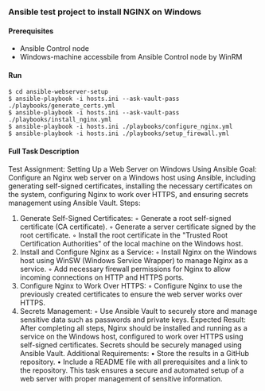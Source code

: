 
### Ansible test project to install NGINX on Windows

#### Prerequisites
* Ansible Control node
* Windows-machine accessbile from Ansible Control node by WinRM
#### Run 
``$ cd ansible-webserver-setup`` \
``$ ansible-playbook -i hosts.ini --ask-vault-pass ./playbooks/generate_certs.yml`` \
``$ ansible-playbook -i hosts.ini --ask-vault-pass ./playbooks/install_nginx.yml`` \
``$ ansible-playbook -i hosts.ini ./playbooks/configure_nginx.yml`` \
``$ ansible-playbook -i hosts.ini ./playbooks/setup_firewall.yml`` 

#### Full Task Description

Test Assignment: Setting Up a Web Server on Windows Using Ansible
Goal:
Configure an Nginx web server on a Windows host using Ansible, including generating self-signed certificates, installing the necessary certificates on the system, configuring Nginx to work over HTTPS, and ensuring secrets management using Ansible Vault.
Steps:
 1. Generate Self-Signed Certificates:
 ◦ Generate a root self-signed certificate (CA certificate).
 ◦ Generate a server certificate signed by the root certificate.
 ◦ Install the root certificate in the "Trusted Root Certification Authorities" of the local machine on the Windows host.
 2. Install and Configure Nginx as a Service:
 ◦ Install Nginx on the Windows host using WinSW (Windows Service Wrapper) to manage Nginx as a service.
 ◦ Add necessary firewall permissions for Nginx to allow incoming connections on HTTP and HTTPS ports.
 3. Configure Nginx to Work Over HTTPS:
 ◦ Configure Nginx to use the previously created certificates to ensure the web server works over HTTPS.
 4. Secrets Management:
 ◦ Use Ansible Vault to securely store and manage sensitive data such as passwords and private keys.
Expected Result:
After completing all steps, Nginx should be installed and running as a service on the Windows host, configured to work over HTTPS using self-signed certificates. Secrets should be securely managed using Ansible Vault.
Additional Requirements:
 • Store the results in a GitHub repository.
 • Include a README file with all prerequisites and a link to the repository.
This task ensures a secure and automated setup of a web server with proper management of sensitive information.
